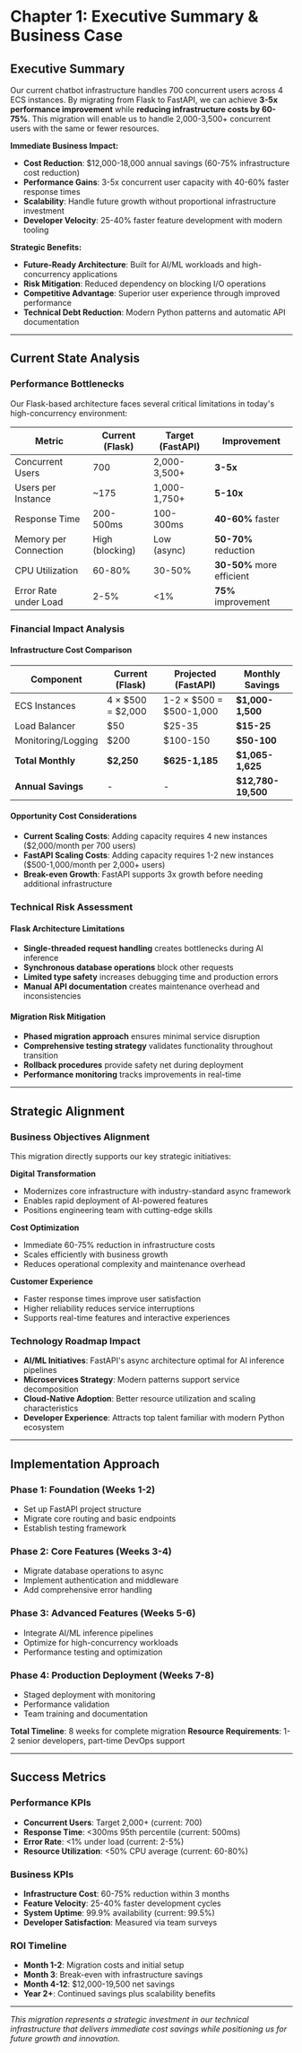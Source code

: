 # Chapter 1: Executive Summary & Business Case

## Executive Summary

Our current chatbot infrastructure handles 700 concurrent users across 4 ECS instances. By migrating from Flask to FastAPI, we can achieve **3-5x performance improvement** while **reducing infrastructure costs by 60-75%**. This migration will enable us to handle 2,000-3,500+ concurrent users with the same or fewer resources.

**Immediate Business Impact:**
- **Cost Reduction**: $12,000-18,000 annual savings (60-75% infrastructure cost reduction)
- **Performance Gains**: 3-5x concurrent user capacity with 40-60% faster response times
- **Scalability**: Handle future growth without proportional infrastructure investment
- **Developer Velocity**: 25-40% faster feature development with modern tooling

**Strategic Benefits:**
- **Future-Ready Architecture**: Built for AI/ML workloads and high-concurrency applications
- **Risk Mitigation**: Reduced dependency on blocking I/O operations
- **Competitive Advantage**: Superior user experience through improved performance
- **Technical Debt Reduction**: Modern Python patterns and automatic API documentation

---

## Current State Analysis

### Performance Bottlenecks
Our Flask-based architecture faces several critical limitations in today's high-concurrency environment:

| Metric | Current (Flask) | Target (FastAPI) | Improvement |
|--------|----------------|------------------|-------------|
| Concurrent Users | 700 | 2,000-3,500+ | **3-5x** |
| Users per Instance | ~175 | 1,000-1,750+ | **5-10x** |
| Response Time | 200-500ms | 100-300ms | **40-60%** faster |
| Memory per Connection | High (blocking) | Low (async) | **50-70%** reduction |
| CPU Utilization | 60-80% | 30-50% | **30-50%** more efficient |
| Error Rate under Load | 2-5% | <1% | **75%** improvement |

### Financial Impact Analysis

#### Infrastructure Cost Comparison
| Component | Current (Flask) | Projected (FastAPI) | Monthly Savings |
|-----------|----------------|---------------------|-----------------|
| ECS Instances | 4 × $500 = $2,000 | 1-2 × $500 = $500-1,000 | **$1,000-1,500** |
| Load Balancer | $50 | $25-35 | **$15-25** |
| Monitoring/Logging | $200 | $100-150 | **$50-100** |
| **Total Monthly** | **$2,250** | **$625-1,185** | **$1,065-1,625** |
| **Annual Savings** | - | - | **$12,780-19,500** |

#### Opportunity Cost Considerations
- **Current Scaling Costs**: Adding capacity requires 4 new instances ($2,000/month per 700 users)
- **FastAPI Scaling Costs**: Adding capacity requires 1-2 new instances ($500-1,000/month per 2,000+ users)
- **Break-even Growth**: FastAPI supports 3x growth before needing additional infrastructure

### Technical Risk Assessment

#### Flask Architecture Limitations
- **Single-threaded request handling** creates bottlenecks during AI inference
- **Synchronous database operations** block other requests
- **Limited type safety** increases debugging time and production errors
- **Manual API documentation** creates maintenance overhead and inconsistencies

#### Migration Risk Mitigation
- **Phased migration approach** ensures minimal service disruption
- **Comprehensive testing strategy** validates functionality throughout transition
- **Rollback procedures** provide safety net during deployment
- **Performance monitoring** tracks improvements in real-time

---

## Strategic Alignment

### Business Objectives Alignment
This migration directly supports our key strategic initiatives:

**Digital Transformation**
- Modernizes core infrastructure with industry-standard async framework
- Enables rapid deployment of AI-powered features
- Positions engineering team with cutting-edge skills

**Cost Optimization**
- Immediate 60-75% reduction in infrastructure costs
- Scales efficiently with business growth
- Reduces operational complexity and maintenance overhead

**Customer Experience**
- Faster response times improve user satisfaction
- Higher reliability reduces service interruptions
- Supports real-time features and interactive experiences

### Technology Roadmap Impact
- **AI/ML Initiatives**: FastAPI's async architecture optimal for AI inference pipelines
- **Microservices Strategy**: Modern patterns support service decomposition
- **Cloud-Native Adoption**: Better resource utilization and scaling characteristics
- **Developer Experience**: Attracts top talent familiar with modern Python ecosystem

---

## Implementation Approach

### Phase 1: Foundation (Weeks 1-2)
- Set up FastAPI project structure
- Migrate core routing and basic endpoints
- Establish testing framework

### Phase 2: Core Features (Weeks 3-4)
- Migrate database operations to async
- Implement authentication and middleware
- Add comprehensive error handling

### Phase 3: Advanced Features (Weeks 5-6)
- Integrate AI/ML inference pipelines
- Optimize for high-concurrency workloads
- Performance testing and optimization

### Phase 4: Production Deployment (Weeks 7-8)
- Staged deployment with monitoring
- Performance validation
- Team training and documentation

**Total Timeline**: 8 weeks for complete migration
**Resource Requirements**: 1-2 senior developers, part-time DevOps support

---

## Success Metrics

### Performance KPIs
- **Concurrent Users**: Target 2,000+ (current: 700)
- **Response Time**: <300ms 95th percentile (current: 500ms)
- **Error Rate**: <1% under load (current: 2-5%)
- **Resource Utilization**: <50% CPU average (current: 60-80%)

### Business KPIs
- **Infrastructure Cost**: 60-75% reduction within 3 months
- **Feature Velocity**: 25-40% faster development cycles
- **System Uptime**: 99.9% availability (current: 99.5%)
- **Developer Satisfaction**: Measured via team surveys

### ROI Timeline
- **Month 1-2**: Migration costs and initial setup
- **Month 3**: Break-even with infrastructure savings
- **Month 4-12**: $12,000-19,500 net savings
- **Year 2+**: Continued savings plus scalability benefits

---

*This migration represents a strategic investment in our technical infrastructure that delivers immediate cost savings while positioning us for future growth and innovation.*